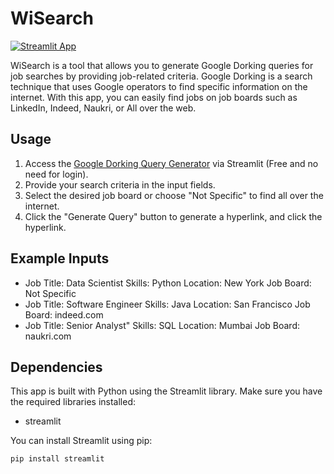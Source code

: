# WiSearch

[![Streamlit App](https://static.streamlit.io/badges/streamlit_badge_black_white.svg)](https://wisearch.streamlit.app/)

WiSearch is a tool that allows you to generate Google Dorking queries for job searches by providing job-related criteria. Google Dorking is a search technique that uses Google operators to find specific information on the internet. With this app, you can easily find jobs on job boards such as LinkedIn, Indeed, Naukri, or All over the web.

## Usage

1. Access the [Google Dorking Query Generator](https://wisearch.streamlit.app/) via Streamlit (Free and no need for login).
2. Provide your search criteria in the input fields.
3. Select the desired job board or choose "Not Specific" to find all over the internet.
4. Click the "Generate Query" button to generate a hyperlink, and click the hyperlink.


## Example Inputs

- Job Title: Data Scientist Skills: Python Location: New York Job Board: Not Specific
- Job Title: Software Engineer Skills: Java Location: San Francisco Job Board: indeed.com
- Job Title: Senior Analyst" Skills: SQL Location: Mumbai Job Board: naukri.com

## Dependencies

This app is built with Python using the Streamlit library. Make sure you have the required libraries installed:

- streamlit

You can install Streamlit using pip:

```bash
pip install streamlit
